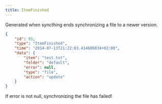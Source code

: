 ```yaml
---
title: ItemFinished
---
```


Generated when syncthing ends synchronizing a file to a newer version.

```json
{
    "id": 93,
    "type": "ItemFinished",
    "time": "2014-07-13T21:22:03.414609034+02:00",
    "data": {
        "item": "test.txt",
        "folder": "default",
        "error": null,
        "type": "file",
        "action": "update"
    }
}
```

<p class="message warning">
If error is not null, synchronizing the file has failed!
</p>
